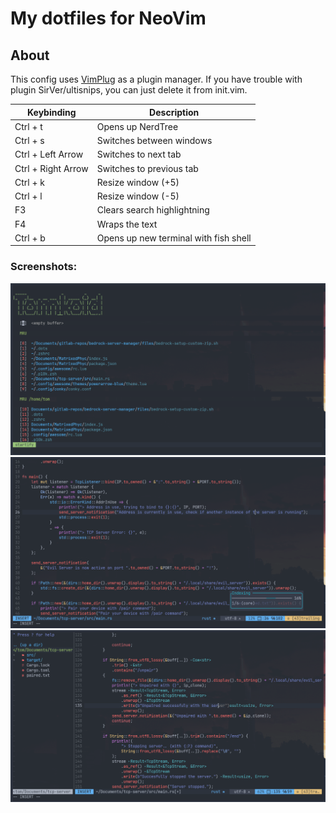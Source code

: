 # My dotfiles for NeoVim

## About
This config uses [VimPlug](https://github.com/junegunn/vim-plug) as a plugin manager.
If you have trouble with plugin SirVer/ultisnips, you can just delete it from init.vim.

| Keybinding            | Description                                 |
|-----------------------|---------------------------------------------|
| Ctrl + t              | Opens up NerdTree                           |
| Ctrl + s              | Switches between windows                    |
| Ctrl + Left Arrow     | Switches to next tab                        |
| Ctrl + Right Arrow    | Switches to previous tab                    |
| Ctrl + k              | Resize window (+5)                          |
| Ctrl + l              | Resize window (-5)                          |
| F3                    | Clears search highlightning                 |
| F4                    | Wraps the text                              | 
| Ctrl + b              | Opens up new terminal with fish shell       |

### Screenshots:
<img src="images/start.png">

<img src="images/in_action.png">

<img src="images/in_action_with_nerdtree.png">